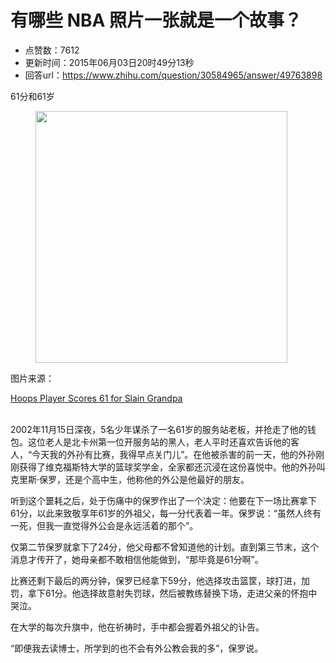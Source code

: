 # 有哪些 NBA 照片一张就是一个故事？
- 点赞数：7612
- 更新时间：2015年06月03日20时49分13秒
- 回答url：https://www.zhihu.com/question/30584965/answer/49763898
<body>
 <p data-pid="NrTDFtDF">61分和61岁</p>
 <figure>
  <img src="https://picx.zhimg.com/50/dda020fcd964327f8e7ca7f8a336b64d_720w.jpg?source=1940ef5c" data-rawwidth="403" data-rawheight="570" data-original-token="dda020fcd964327f8e7ca7f8a336b64d" class="content_image" width="403">
 </figure>
 <p data-pid="LnzK6KoB">图片来源：</p><a href="https://link.zhihu.com/?target=http%3A//abcnews.go.com/GMA/story%3Fid%3D125484" class=" wrap external" target="_blank" rel="nofollow noreferrer">Hoops Player Scores 61 for Slain Grandpa</a>
 <br>
 <br>
 <p data-pid="QOU4CQAY">2002年11月15日深夜，5名少年谋杀了一名61岁的服务站老板，并抢走了他的钱包。这位老人是北卡州第一位开服务站的黑人，老人平时还喜欢告诉他的客人，“今天我的外孙有比赛，我得早点关门儿”。在他被杀害的前一天，他的外孙刚刚获得了维克福斯特大学的篮球奖学金，全家都还沉浸在这份喜悦中。他的外孙叫克里斯·保罗，还是个高中生，他称他的外公是他最好的朋友。</p>
 <p data-pid="2t_YRD9G">听到这个噩耗之后，处于伤痛中的保罗作出了一个决定：他要在下一场比赛拿下61分，以此来致敬享年61岁的外祖父，每一分代表着一年。保罗说：“虽然人终有一死，但我一直觉得外公会是永远活着的那个”。</p>
 <p data-pid="MrWDG3oV">仅第二节保罗就拿下了24分，他父母都不曾知道他的计划。直到第三节末，这个消息才传开了，她母亲都不敢相信他能做到，“那毕竟是61分啊”。</p>
 <p data-pid="0VhGmuYi">比赛还剩下最后的两分钟，保罗已经拿下59分，他选择攻击篮筐，球打进，加罚，拿下61分。他选择故意射失罚球，然后被教练替换下场，走进父亲的怀抱中哭泣。</p>
 <p data-pid="YXe-rXEV">在大学的每次升旗中，他在祈祷时，手中都会握着外祖父的讣告。</p>
 <p data-pid="0brilTxN">“即便我去读博士，所学到的也不会有外公教会我的多”，保罗说。</p>
</body>